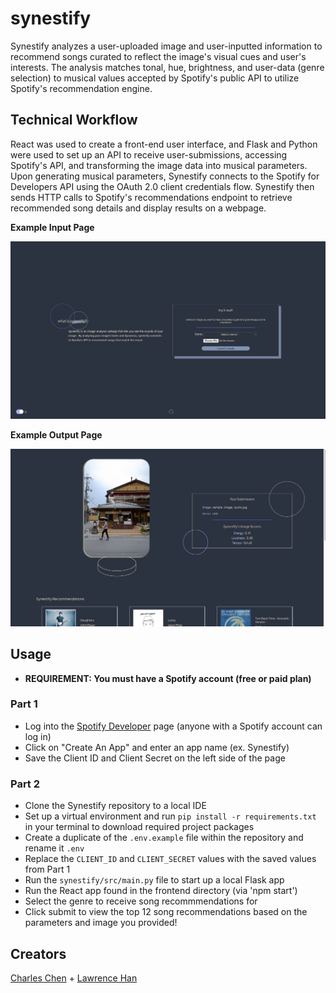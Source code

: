 # synestify
Synestify analyzes a user-uploaded image and user-inputted information to recommend songs curated to reflect the image's visual cues and user's interests. The analysis matches tonal, hue, brightness, and user-data (genre selection) to musical values accepted by Spotify's public API to utilize Spotify's recommendation engine. 

## **Technical Workflow**
React was used to create a front-end user interface, and Flask and Python were used to set up an API to receive user-submissions, accessing Spotify's API, and transforming the image data into musical parameters. Upon generating musical parameters, Synestify connects to the Spotify for Developers API using the OAuth 2.0 client credentials flow. Synestify then sends HTTP calls to Spotify's recommendations endpoint to retrieve recommended song details and display results on a webpage. 

**Example Input Page**

![Sample Input Page](tests/assets/example_input_page.jpg?raw=true "Sample Input Page")

**Example Output Page**

![Sample Output Page](tests/assets/example_output_page.jpg?raw=true "Sample Output Page")

## **Usage**
- **REQUIREMENT: You must have a Spotify account (free or paid plan)**
### Part 1
- Log into the [Spotify Developer](https://developer.spotify.com/dashboard/) page (anyone with a Spotify account can log in)
- Click on "Create An App" and enter an app name (ex. Synestify)
- Save the Client ID and Client Secret on the left side of the page

### Part 2
- Clone the Synestify repository to a local IDE
- Set up a virtual environment and run `pip install -r requirements.txt` in your terminal to download required project packages
- Create a duplicate of the `.env.example` file within the repository and rename it `.env`
- Replace the `CLIENT_ID` and `CLIENT_SECRET` values with the saved values from Part 1
- Run the `synestify/src/main.py` file to start up a local Flask app
- Run the React app found in the frontend directory (via 'npm start')
- Select the genre to receive song recommmendations for
- Click submit to view the top 12 song recommendations based on the parameters and image you provided!

## **Creators**
[Charles Chen](https://github.com/charlesyjchen) + 
[Lawrence Han](https://github.com/lawrencehhan)
